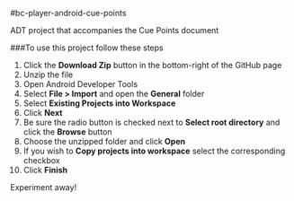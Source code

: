 #bc-player-android-cue-points

ADT project that accompanies the Cue Points document

###To use this project follow these steps
1. Click the **Download Zip** button in the bottom-right of the GitHub page
2. Unzip the file 
3. Open Android Developer Tools
4. Select **File > Import** and open the **General** folder
5. Select **Existing Projects into Workspace**
6. Click **Next**
7. Be sure the radio button is checked next to **Select root directory** and click the **Browse** button
8. Choose the unzipped folder and click **Open**
9. If you wish to **Copy projects into workspace** select the corresponding checkbox
10. Click **Finish**

Experiment away!
